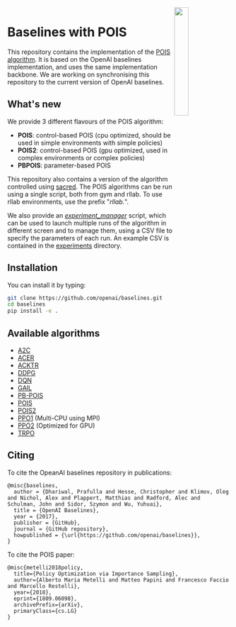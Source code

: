 <img src="data/logo.jpg" width=25% align="right" />

# Baselines with POIS

This repository contains the implementation of the [POIS algorithm](https://arxiv.org/abs/1809.06098).
It is based on the OpenAI baselines implementation, and uses the same implementation backbone.
We are working on synchronising this repository to the current version of OpenAI baselines.

## What's new
We provide 3 different flavours of the POIS algorithm:
- **POIS**: control-based POIS (cpu optimized, should be used in simple environments with simple policies)
- **POIS2**: control-based POIS (gpu optimized, used in complex environments or complex policies)
- **PBPOIS**: parameter-based POIS

This repository also contains a version of the algorithm controlled using [sacred](https://sacred.readthedocs.io/en/latest/). The POIS algorithms can be run using a single script, both from gym and rllab. To use rllab environments, use the prefix "*rllab.*".

We also provide an [*experiment_manager*](baselines/experiment_manager.py) script, which can be used to launch multiple runs of the algorithm in different screen and to manage them, using a CSV file to specify the parameters of each run. An example CSV is contained in the [experiments](experiments) directory.

## Installation
You can install it by typing:

```bash
git clone https://github.com/openai/baselines.git
cd baselines
pip install -e .
```

## Available algorithms
- [A2C](baselines/a2c)
- [ACER](baselines/acer)
- [ACKTR](baselines/acktr)
- [DDPG](baselines/ddpg)
- [DQN](baselines/deepq)
- [GAIL](baselines/gail)
- [PB-POIS](baselines/pbpois)
- [POIS](baselines/pois)
- [POIS2](baselines/pois2)
- [PPO1](baselines/ppo1) (Multi-CPU using MPI)
- [PPO2](baselines/ppo2) (Optimized for GPU)
- [TRPO](baselines/trpo_mpi)

## Citing
To cite the OpeanAI baselines repository in publications:

    @misc{baselines,
      author = {Dhariwal, Prafulla and Hesse, Christopher and Klimov, Oleg and Nichol, Alex and Plappert, Matthias and Radford, Alec and Schulman, John and Sidor, Szymon and Wu, Yuhuai},
      title = {OpenAI Baselines},
      year = {2017},
      publisher = {GitHub},
      journal = {GitHub repository},
      howpublished = {\url{https://github.com/openai/baselines}},
    }

To cite the POIS paper:

    @misc{metelli2018policy,
      title={Policy Optimization via Importance Sampling},
      author={Alberto Maria Metelli and Matteo Papini and Francesco Faccio and Marcello Restelli},
      year={2018},
      eprint={1809.06098},
      archivePrefix={arXiv},
      primaryClass={cs.LG}
    }
